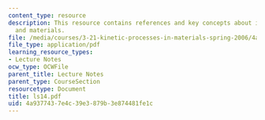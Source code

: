 ```yaml
---
content_type: resource
description: This resource contains references and key concepts about ionic crystals
  and materials.
file: /media/courses/3-21-kinetic-processes-in-materials-spring-2006/4a9377437e4c39e3879b3e874481fe1c_ls14.pdf
file_type: application/pdf
learning_resource_types:
- Lecture Notes
ocw_type: OCWFile
parent_title: Lecture Notes
parent_type: CourseSection
resourcetype: Document
title: ls14.pdf
uid: 4a937743-7e4c-39e3-879b-3e874481fe1c
---
```

